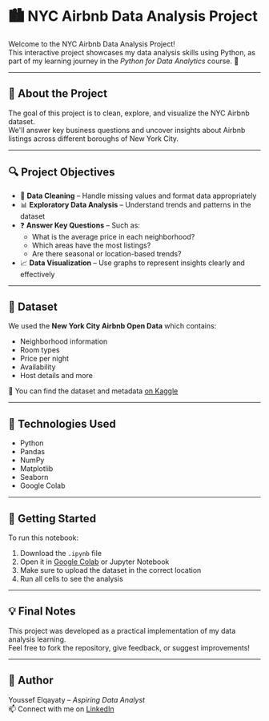 # 🏙️ NYC Airbnb Data Analysis Project

Welcome to the NYC Airbnb Data Analysis Project!  
This interactive project showcases my data analysis skills using Python, as part of my learning journey in the *Python for Data Analytics* course. 🚀

---

## 📌 About the Project

The goal of this project is to clean, explore, and visualize the NYC Airbnb dataset.  
We'll answer key business questions and uncover insights about Airbnb listings across different boroughs of New York City.

---

## 🔍 Project Objectives

- 🧹 **Data Cleaning** – Handle missing values and format data appropriately  
- 📊 **Exploratory Data Analysis** – Understand trends and patterns in the dataset  
- ❓ **Answer Key Questions** – Such as:
  - What is the average price in each neighborhood?
  - Which areas have the most listings?
  - Are there seasonal or location-based trends?
- 📈 **Data Visualization** – Use graphs to represent insights clearly and effectively

---

## 📁 Dataset

We used the **New York City Airbnb Open Data** which contains:
- Neighborhood information
- Room types
- Price per night
- Availability
- Host details and more

🔗 You can find the dataset and metadata [on Kaggle](https://www.kaggle.com/datasets/dgomonov/new-york-city-airbnb-open-data)

---

## 🧰 Technologies Used

- Python
- Pandas
- NumPy
- Matplotlib
- Seaborn
- Google Colab

---

## 🚀 Getting Started

To run this notebook:

1. Download the `.ipynb` file
2. Open it in [Google Colab](https://colab.research.google.com/drive/1ZvwNK-_Et83MzVSkWgA_XtBgKUH6MMTI#scrollTo=hL8ZGtQhuBaQ) or Jupyter Notebook
3. Make sure to upload the dataset in the correct location
4. Run all cells to see the analysis

---

## 💡 Final Notes

This project was developed as a practical implementation of my data analysis learning.  
Feel free to fork the repository, give feedback, or suggest improvements!

---

## 👤 Author

Youssef Elqayaty – *Aspiring Data Analyst*  
📫 Connect with me on [LinkedIn](www.linkedin.com/in/youssef-elqayaty-25a220239)


